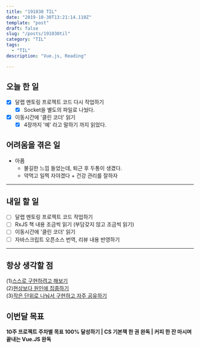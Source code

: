 ```yaml
---
title: "191030 TIL"
date: "2019-10-30T13:21:14.110Z"
template: "post"
draft: false
slug: "/posts/191030til"
category: "TIL"
tags:
  - "TIL"
description: "Vue.js, Reading"

---
```


## 오늘 한 일

- [x] 달랩 멘토링 프로젝트 코드 다시 작업하기
  - [x] Socket을 별도의 파일로 나눴다.
- [x] 이동시간에 '클린 코더' 읽기
  - [x] 4장까지 '예' 라고 말하기 까지 읽었다.

## 어려움을 겪은 일

- 아픔
  - 불길한 느낌 들었는데, 퇴근 후 두통이 생겼다.
  - 약먹고 일찍 자야겠다 + 건강 관리를 잘하자

---

## 내일 할 일

- [ ] 달랩 멘토링 프로젝트 코드 작업하기
- [ ] RxJS 책 내용 조금씩 읽기 (부담갖지 않고 조금씩 읽기)
- [ ] 이동시간에 '클린 코더' 읽기
- [ ] 자바스크립트 오픈소스 번역, 리뷰 내용 반영하기

------



## 항상 생각할 점

(1)<u>스스로 구현하려고 해보기</u> <br>(2)<u>현상보다 원인에 집중하기</u> <br>(3)<u>작은 단위로 나눠서 구현하고 자주 공유하기</u>



## 이번달 목표

**10주 프로젝트 주차별 목표 100% 달성하기 | CS 기본책 한 권 완독 | 커피 한 잔 마시며 끝내는 Vue.JS 완독**

